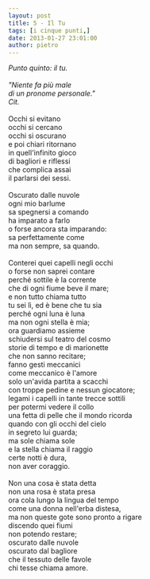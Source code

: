 ```yaml
---
layout: post
title: 5 - Il Tu
tags: [i cinque punti,]
date: 2013-01-27 23:01:00
author: pietro
---
```

<i>Punto quinto: il tu.</i><br/><br/><i>"Niente fa più male</i><br/><i>di un pronome personale."</i><br/><i>Cit.</i><br/><br/>Occhi si evitano<br/>occhi si cercano<br/>occhi si oscurano<br/>e poi chiari ritornano<br/>in quell'infinito gioco<br/>di bagliori e riflessi<br/>che complica assai<br/>il parlarsi dei sessi.<br/><br/>Oscurato dalle nuvole<br/>ogni mio barlume<br/>sa spegnersi a comando<br/>ha imparato a farlo<br/>o forse ancora sta imparando:<br/>sa perfettamente come<br/>ma non sempre, sa quando.<br/><br/>Conterei quei capelli negli occhi<br/>o forse non saprei contare<br/>perché sottile è la corrente<br/>che di ogni fiume beve il mare;<br/>e non tutto chiama tutto<br/>tu sei lì, ed è bene che tu sia<br/>perché ogni luna è luna<br/>ma non ogni stella è mia;<br/>ora guardiamo assieme<br/>schiudersi sul teatro del cosmo<br/>storie di tempo e di marionette<br/>che non sanno recitare;<br/>fanno gesti meccanici<br/>come meccanico è l'amore<br/>solo un'avida partita a scacchi<br/>con troppe pedine e nessun giocatore;<br/>legami i capelli in tante trecce sottili<br/>per potermi vedere il collo<br/>una fetta di pelle che il mondo ricorda<br/>quando con gli occhi del cielo<br/>in segreto lui guarda;<br/>ma sole chiama sole<br/>e la stella chiama il raggio<br/>certe notti è dura,<br/>non aver coraggio.<br/><br/>Non una cosa è stata detta<br/>non una rosa è stata presa<br/>ora cola lungo la lingua del tempo<br/>come una donna nell'erba distesa,<br/>ma non queste gote sono pronto a rigare<br/>discendo quei fiumi<br/>non potendo restare;<br/>oscurato dalle nuvole<br/>oscurato dal bagliore<br/>che il tessuto delle favole<br/>chi tesse chiama amore.
